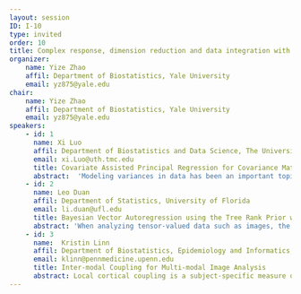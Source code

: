 ```yaml
---
layout: session
ID: I-10
type: invited
order: 10
title: Complex response, dimension reduction and data integration with application on neuroimaging
organizer:
    name: Yize Zhao
    affil: Department of Biostatistics, Yale University 
    email: yz875@yale.edu
chair:
    name: Yize Zhao
    affil: Department of Biostatistics, Yale University
    email: yz875@yale.edu
speakers:
    - id: 1
      name: Xi Luo
      affil: Department of Biostatistics and Data Science, The University of Texas
      email: xi.Luo@uth.tmc.edu
      title: Covariate Assisted Principal Regression for Covariance Matrix Outcomes with an Application to fMRI
      abstract:  'Modeling variances in data has been an important topic in many fields, including in financial and neuroimaging analysis. We consider the problem of regressing covariance matrices on vector covariates, collected from each observational unit. The main aim of this paper is to uncover the variation in the covariance matrices across units that are explained by the covariates. This paper introduces Covariate Assisted Principal (CAP) regression, an optimization-based method for identifying the components predicted by (generalized) linear models of the covariates. We develop computationally efficient algorithms to jointly search the linear projections of the covariance matrices as well as the regression coefficients, and we establish the asymptotic properties. Using extensive simulation studies, our method shows higher accuracy and robustness in coefficient estimation than competing methods. Applied to a resting-state functional magnetic resonance imaging study, our approach identifies the human brain network changes associated with age and sex.'
    - id: 2
      name: Leo Duan
      affil: Department of Statistics, University of Florida
      email: li.duan@ufl.edu
      title: Bayesian Vector Autoregression using the Tree Rank Prior with an Application to fMRI Data Analysis
      abstract: 'When analyzing tensor-valued data such as images, the multi-scale factor models are particularly appealing, due to the adaptiveness to local geometry and intuitive interpretation. However, the reliance on the binary tree creates high complexity in the parameter space, making it difficult for model estimation and uncertainty quantification. In this talk, I will introduce a new generative distribution based on a simple matrix manipulation. I will show the sample matrix from this distribution automatically obeys a recursive partitioning structure, making it an appealing prior that simplifies the task of multi-scale analysis. The posterior enjoys nice properties such as linear independence and efficient computation via Hamiltonian Monte Carlo. I will demonstrate its immense potential in a multi-scale factor analysis on human brain connectivity.'
    - id: 3
      name:  Kristin Linn
      affil: Department of Biostatistics, Epidemiology and Informatics, University of Pennsylvania
      email: klinn@pennmedicine.upenn.edu
      title: Inter-modal Coupling for Multi-modal Image Analysis
      abstract: Local cortical coupling is a subject-specific measure of the spatially varying relationship between cortical thickness and sulcal depth. Although it is a promising first step towards understanding local covariance patterns between two image-derived measurements, a more general coupling framework that can accommodate multiple volumetric imaging modalities is warranted. We first introduce Inter-Modal Coupling (IMCo), an analogue of local coupling in volumetric space that can be used to produce subject-level, spatially varying feature maps derived from two volumetric imaging modalities. We then leverage IMCo to address partial volume effects when studying localized relationships between gray matter density and cerebral blood flow (CBF) among participants in the Philadelphia Neurodevelopmental Cohort. We also develop a generalized estimating equation approach to study spatial variation in multi-modal image relationships at the population level.
---
```

